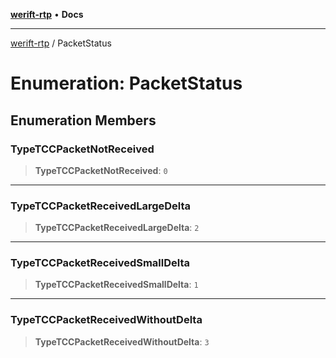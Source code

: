 [**werift-rtp**](../README.md) • **Docs**

***

[werift-rtp](../globals.md) / PacketStatus

# Enumeration: PacketStatus

## Enumeration Members

### TypeTCCPacketNotReceived

> **TypeTCCPacketNotReceived**: `0`

***

### TypeTCCPacketReceivedLargeDelta

> **TypeTCCPacketReceivedLargeDelta**: `2`

***

### TypeTCCPacketReceivedSmallDelta

> **TypeTCCPacketReceivedSmallDelta**: `1`

***

### TypeTCCPacketReceivedWithoutDelta

> **TypeTCCPacketReceivedWithoutDelta**: `3`
